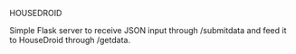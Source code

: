 HOUSEDROID

Simple Flask server to receive JSON input through /submitdata and feed it to HouseDroid through /getdata.
